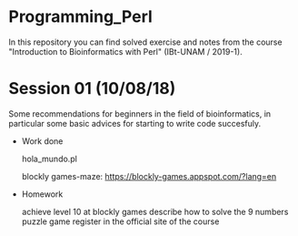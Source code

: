 # Programming_Perl 
In this repository you can find solved exercise and notes from the course "Introduction to Bioinformatics with Perl" (IBt-UNAM / 2019-1). 

# Session 01 (10/08/18)

Some recommendations for beginners in the field of bioinformatics, in particular some basic advices for starting to write code succesfuly.

* Work done

  hola_mundo.pl
  
  blockly games-maze: https://blockly-games.appspot.com/?lang=en 
  
* Homework

  achieve level 10 at blockly games 
  describe how to solve the 9 numbers puzzle game 
  register in the official site of the course 
  
